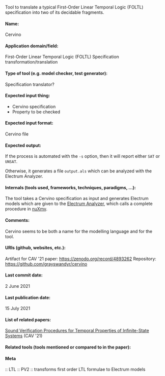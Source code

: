 Tool to translate a typical First-Order Linear Temporal Logic (FOLTL) specification into two of its decidable fragments.

#### Name:
Cervino

#### Application domain/field:
First-Order Linear Temporal Logic (FOLTL)
Specification transformation/translation

#### Type of tool (e.g. model checker, test generator):
Specification translator?

#### Expected input thing:
- Cervino specification
- Property to be checked

#### Expected input format:
Cervino file

#### Expected output:
If the process is automated with the `-s` option, then it will report either `SAT` or `UNSAT`.

Otherwise, it generates a file `output.als` which can be analyzed with the Electrum Analyzer.

#### Internals (tools used, frameworks, techniques, paradigms, ...):
The tool takes a Cervino specification as input and generates Electrum models which are given to the [Electrum Analyzer](Checkers/Electrum%20Analyzer.md), which calls a complete procedure in [nuXmv](Checkers/nuXmv.md).

#### Comments:
Cervino seems to be both a name for the modelling language and for the tool.

#### URIs (github, websites, etc.):
Artifact for CAV '21 paper: https://zenodo.org/record/4893262
Repository: https://github.com/grayswandyr/cervino

#### Last commit date:
2 June 2021

#### Last publication date:
15 July 2021

#### List of related papers:
[Sound Verification Procedures for Temporal Properties of Infinite-State Systems](https://doi.org/10.1007/978-3-030-81688-9_16) (CAV '21)

#### Related tools (tools mentioned or compared to in the paper):

#### Meta
:: LTL
:: PV2 :: transforms first order LTL formulae to Electrum models